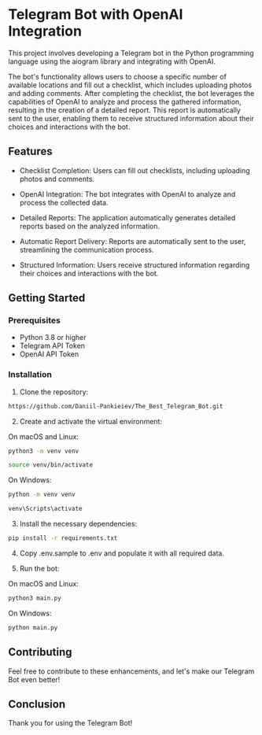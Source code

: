 # Telegram Bot with OpenAI Integration

This project involves developing a Telegram bot in the Python programming language using the aiogram library and
integrating with OpenAI.

The bot's functionality allows users to choose a specific number of available locations and fill out a checklist, which
includes uploading photos and adding comments. After completing the checklist, the bot leverages the capabilities of OpenAI to analyze and process the gathered information, resulting in the creation of a detailed report. This report is automatically sent to the user, enabling them to receive structured information about their choices and interactions with the bot.

## Features 
- Checklist Completion: Users can fill out checklists, including uploading photos and comments.

- OpenAI Integration: The bot integrates with OpenAI to analyze and process the collected data.

- Detailed Reports: The application automatically generates detailed reports based on the analyzed information.

- Automatic Report Delivery: Reports are automatically sent to the user, streamlining the communication process.

- Structured Information: Users receive structured information regarding their choices and interactions with the bot.

## Getting Started

### Prerequisites
- Python 3.8 or higher
- Telegram API Token
- OpenAI API Token

### Installation

1. Clone the repository:

```bash
https://github.com/Daniil-Pankieiev/The_Best_Telegram_Bot.git
```
2. Create and activate the virtual environment:

On macOS and Linux:
```bash
python3 -m venv venv
```
```bash
source venv/bin/activate
```
On Windows:
```bash
python -m venv venv
```
```bash
venv\Scripts\activate
```
3. Install the necessary dependencies:

```bash
pip install -r requirements.txt
```

4. Copy .env.sample to .env and populate it with all required data.

5. Run the bot:

On macOS and Linux:
```bash
python3 main.py
```

On Windows:
```bash
python main.py
```
## Contributing
Feel free to contribute to these enhancements, and let's make our Telegram Bot even better!
## Conclusion

Thank you for using the Telegram Bot! 
